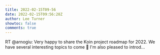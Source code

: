 ```yaml
---
title: 2022-02-15T09-56
date: 2022-02-15T09:56:28Z
author: Lee Turner
showtoc: false
comments: true
---
```


RT @arnogiu: Very happy to share the Koin project roadmap for 2022. We have several interesting topics to come 🚀 I'm also pleased to introd…

